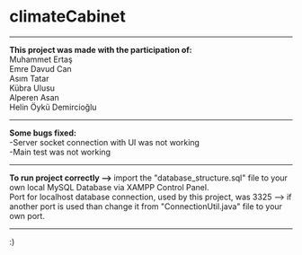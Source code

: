 # climateCabinet
**********************************************************
<b>This project was made with the participation of:</b> <br>
Muhammet Ertaş <br>
Emre Davud Can <br>
Asım Tatar <br>
Kübra Ulusu <br>
Alperen Asan <br>
Helin Öykü Demircioğlu
**********************************************************
<b>Some bugs fixed:</b> <br>
-Server socket connection with UI was not working <br>
-Main test was not working <br>
**********************************************************
<b>To run project correctly --> </b> import the "database_structure.sql" file to your own local MySQL Database via XAMPP Control Panel. <br>
Port for localhost database connection, used by this project, was 3325 --> if another port is used than change it from "ConnectionUtil.java" file to your own port.
**********************************************************
:)
